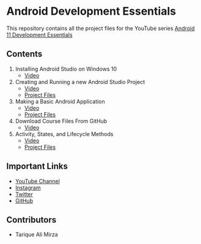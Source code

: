 # Android Development Essentials
This repository contains all the project files for the YouTube series [Android 11 Development Essentials](https://youtube.com/playlist?list=PL4mox2o7BslaZh7bYz1KJqr8GD3u0_BA-)

## Contents
1. Installing Android Studio on Windows 10
	- [Video](https://youtu.be/-oTWq99bLv4)
2. Creating and Running a new Android Studio Project
	- [Video](https://youtu.be/5pncxn8p0qM)
	- [Project Files](https://github.com/learnwithtam/android-development-essentials/tree/main/02%20-%20HelloAndroid)
3. Making a Basic Android Application
	- [Video](https://youtu.be/CqnGIB1GjNI)
	- [Project Files](https://github.com/learnwithtam/android-development-essentials/tree/main/03%20-%20Clickocounter)
4. Download Course Files From GitHub
	- [Video](https://youtu.be/vH-mksdoxPE)
5. Activity, States, and Lifecycle Methods
	- [Video](https://youtu.be/KnGJfGmfIQE)
	- [Project Files](https://github.com/learnwithtam/android-development-essentials/tree/main/05%20-%20Activity%20Lifecycle)

## Important Links
- [YouTube Channel](https://www.youtube.com/channel/UC4Kdkv8had_gdLwypQ5d4BQ/)
- [Instagram](https://www.instagram.com/learnwithtam)
- [Twitter](https://www.twitter.com/learnwithtam)
- [GitHub](https://www.github.com/learnwithtam)

## Contributors
- Tarique Ali Mirza
